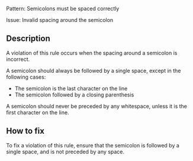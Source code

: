 Pattern: Semicolons must be spaced correctly

Issue: Invalid spacing around the semicolon

## Description

A violation of this rule occurs when the spacing around a semicolon is incorrect.

A semicolon should always be followed by a single space, except in the following cases:

* The semicolon is the last character on the line
* The semicolon followed by a closing parenthesis

A semicolon should never be preceded by any whitespace, unless it is the first character on the line.

## How to fix

To fix a violation of this rule, ensure that the semicolon is followed by a single space, and is not preceded by any space.
